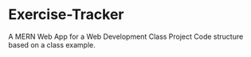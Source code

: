 # Exercise-Tracker
A MERN Web App for a Web Development Class Project
Code structure based on a class example.
